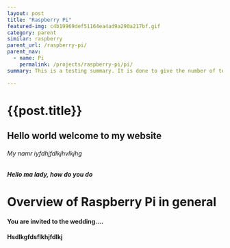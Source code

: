 ```yaml
---
layout: post
title: "Raspberry Pi"
featured-img: c4b19969def51164ea4ad9a290a217bf.gif
category: parent
similar: raspberry
parent_url: /raspberry-pi/
parent_nav:
  - name: Pi
    permalink: /projects/raspberry-pi/pi/
summary: This is a testing summary. It is done to give the number of text showing on the cards.

---
```

# {{post.title}}

## Hello world welcome to my website

###### My namr iyfdhjfdlkjhvlkjhg

##### Hello ma lady, how do you do

# Overview of Raspberry Pi in general

#### You are invited to the wedding....

**Hsdlkgfdsflkhjfdlkj**